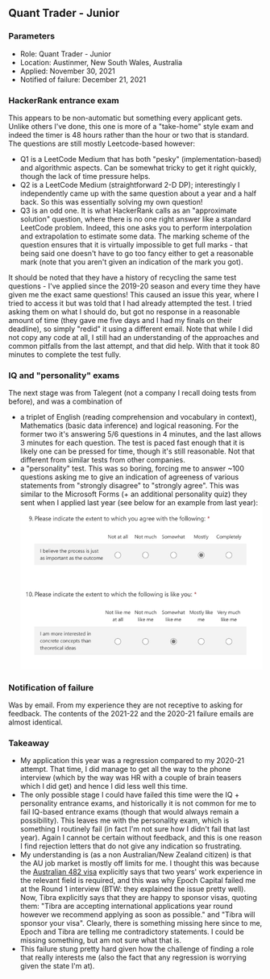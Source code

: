 ## Quant Trader - Junior

### Parameters
* Role: Quant Trader - Junior
* Location: Austinmer, New South Wales, Australia
* Applied: November 30, 2021
* Notified of failure: December 21, 2021

### HackerRank entrance exam

This appears to be non-automatic but something every applicant gets. Unlike others I've done, this one is more of a "take-home" style exam and indeed the timer is 48 hours rather than the hour or two that is standard. The questions are still mostly Leetcode-based however:

* Q1 is a LeetCode Medium that has both "pesky" (implementation-based) and algorithmic aspects. Can be somewhat tricky to get it right quickly, though the lack of time pressure helps. 
* Q2 is a LeetCode Medium (straightforward 2-D DP); interestingly I independently came up with the same question about a year and a half back. So this was essentially solving my own question!
* Q3 is an odd one. It is what HackerRank calls as an "approximate solution" question, where there is no one right answer like a standard LeetCode problem. Indeed, this one asks you to perform interpolation and extrapolation to estimate some data. The marking scheme of the question ensures that it is virtually impossible to get full marks - that being said one doesn't have to go too fancy either to get a reasonable mark (note that you aren't given an indication of the mark you got). 

It should be noted that they have a history of recycling the same test questions - I've applied since the 2019-20 season and every time they have given me the exact same questions! This caused an issue this year, where I tried to access it but was told that I had already attempted the test. I tried asking them on what I should do, but got no response in a reasonable amount of time (they gave me five days and I had my finals on their deadline), so simply "redid" it using a different email. Note that while I did not copy any code at all, I still had an understanding of the approaches and common pitfalls from the last attempt, and that did help. With that it took 80 minutes to complete the test fully. 

### IQ and "personality" exams

The next stage was from Talegent (not a company I recall doing tests from before), and was a combination of

* a triplet of English (reading comprehension and vocabulary in context), Mathematics (basic data inference) and logical reasoning. For the former two it's answering 5/6 questions in 4 minutes, and the last allows 3 minutes for each question. The test is paced fast enough that it is likely one can be pressed for time, though it's still reasonable. Not that different from similar tests from other companies.  
* a "personality" test. This was so boring, forcing me to answer ~100 questions asking me to give an indication of agreeness of various statements from "strongly disagree" to "strongly agree". This was similar to the Microsoft Forms (+ an additional personality quiz) they sent when I applied last year (see below for an example from last year): ![img.png](../../../media/tibra1.png)

### Notification of failure

Was by email. From my experience they are not receptive to asking for feedback. The contents of the 2021-22 and the 2020-21 failure emails are almost identical.

### Takeaway

* My application this year was a regression compared to my 2020-21 attempt. That time, I did manage to get all the way to the phone interview (which by the way was HR with a couple of brain teasers which I did get) and hence I did less well this time. 
* The only possible stage I could have failed this time were the IQ + personality entrance exams, and historically it is not common for me to fail IQ-based entrance exams (though that would always remain a possibility). This leaves me with the personality exam, which is something I routinely fail (in fact I'm not sure how I didn't fail that last year). Again I cannot be certain without feedback, and this is one reason I find rejection letters that do not give any indication so frustrating. 
* My understanding is (as a non Australian/New Zealand citizen) is that the AU job market is mostly off limits for me. I thought this was because the [Australian 482 visa](https://immi.homeaffairs.gov.au/visas/getting-a-visa/visa-listing/temporary-skill-shortage-482) explicitly says that two years' work experience in the relevant field is required, and this was why Epoch Capital failed me at the Round 1 interview (BTW: they explained the issue pretty well). Now, Tibra explicitly says that they are happy to sponsor visas, quoting them: "Tibra are accepting international applications year round however we recommend applying as soon as possible." and "Tibra will sponsor your visa". Clearly, there is something missing here since to me, Epoch and Tibra are telling me contradictory statements. I could be missing something, but am not sure what that is. 
* This failure stung pretty hard given how the challenge of finding a role that really interests me (also the fact that any regression is worrying given the state I'm at). 